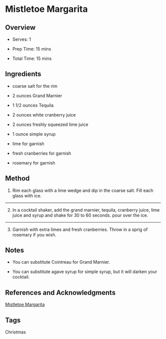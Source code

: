 # Mistletoe Margarita

## Overview

- Serves: 1

- Prep Time: 15 mins

- Total Time: 15 mins

## Ingredients

- coarse salt for the rim

- 2 ounces Grand Marnier

- 1 1/2 ounces Tequila

- 2 ounces white cranberry juice

- 2 ounces freshly squeezed lime juice

- 1 ounce simple syrup

- lime for garnish

- fresh cranberries for garnish

- rosemary for garnish


## Method

1. Rim each glass with a lime wedge and dip in the coarse salt. Fill each glass with ice.
---
2. In a cocktail shaker, add the grand marnier, tequila, cranberry juice, lime juice and syrup and shake for 30 to 60 seconds. pour over the ice.
---
3. Garnish with extra limes and fresh cranberries. Throw in a sprig of rosemary if you wish.

## Notes

- You can substitute Cointreau for Grand Marnier.

- You can substitute agave syrup for simple syrup, but it will darken your cocktail.

## References and Acknowledgments

[Mistletoe Margarita](https://www.howsweeteats.com/2017/12/christmas-margarita-mistletoe/)

## Tags

Christmas

